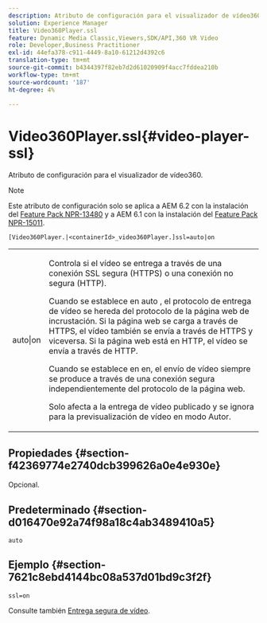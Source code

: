 ```yaml
---
description: Atributo de configuración para el visualizador de vídeo360.
solution: Experience Manager
title: Video360Player.ssl
feature: Dynamic Media Classic,Viewers,SDK/API,360 VR Video
role: Developer,Business Practitioner
exl-id: 44efa378-c911-4449-8a10-61212d4392c6
translation-type: tm+mt
source-git-commit: b4344397f82eb7d2d61020909f4acc7fddea210b
workflow-type: tm+mt
source-wordcount: '187'
ht-degree: 4%

---
```


# Video360Player.ssl{#video-player-ssl}

Atributo de configuración para el visualizador de vídeo360.

>[!NOTE]
>
>Este atributo de configuración solo se aplica a AEM 6.2 con la instalación del [Feature Pack NPR-13480](https://www.adobeaemcloud.com/content/marketplace/marketplaceProxy.html?packagePath=/content/companies/public/adobe/packages/cq620/featurepack/cq-6.2.0-featurepack-13480) y a AEM 6.1 con la instalación del [Feature Pack NPR-15011](https://www.adobeaemcloud.com/content/marketplace/marketplaceProxy.html?packagePath=/content/companies/public/adobe/packages/cq610/featurepack/cq-6.1.0-featurepack-15011).

`[Video360Player.|<containerId>_video360Player.]ssl=auto|on`

<table id="table_C616483932C2482CA9794DDD7313FD7C"> 
 <tbody> 
  <tr> 
   <td colname="col1"> <p> <span class="codeph"> auto|on</span> </p> </td> 
   <td colname="col2"> <p> Controla si el vídeo se entrega a través de una conexión SSL segura (HTTPS) o una conexión no segura (HTTP). </p> <p>Cuando se establece en <span class="codeph"> auto</span> , el protocolo de entrega de vídeo se hereda del protocolo de la página web de incrustación. Si la página web se carga a través de HTTPS, el vídeo también se envía a través de HTTPS y viceversa. Si la página web está en HTTP, el vídeo se envía a través de HTTP. </p> <p>Cuando se establece en <span class="codeph"> en</span>, el envío de vídeo siempre se produce a través de una conexión segura independientemente del protocolo de la página web. </p> <p>Solo afecta a la entrega de vídeo publicado y se ignora para la previsualización de vídeo en modo Autor. </p> </td> 
  </tr> 
 </tbody> 
</table>

## Propiedades {#section-f42369774e2740dcb399626a0e4e930e}

Opcional.

## Predeterminado {#section-d016470e92a74f98a18c4ab3489410a5}

`auto`

## Ejemplo {#section-7621c8ebd4144bc08a537d01bd9c3f2f}

```
ssl=on
```

<!--<a id="section_5943AC73316749C68761FF7F74DA7547"></a>-->

Consulte también [Entrega segura de vídeo](../../../c-html5-aem-asset-viewers/c-html5-aem-video360/c-html5-aem-video360-securevideodelivery.md#concept-13f66fdd4a52494aa516cd0f36fdac27).
